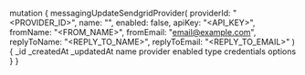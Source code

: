 mutation {
    messagingUpdateSendgridProvider(
        providerId: "<PROVIDER_ID>",
        name: "<NAME>",
        enabled: false,
        apiKey: "<API_KEY>",
        fromName: "<FROM_NAME>",
        fromEmail: "email@example.com",
        replyToName: "<REPLY_TO_NAME>",
        replyToEmail: "<REPLY_TO_EMAIL>"
    ) {
        _id
        _createdAt
        _updatedAt
        name
        provider
        enabled
        type
        credentials
        options
    }
}
